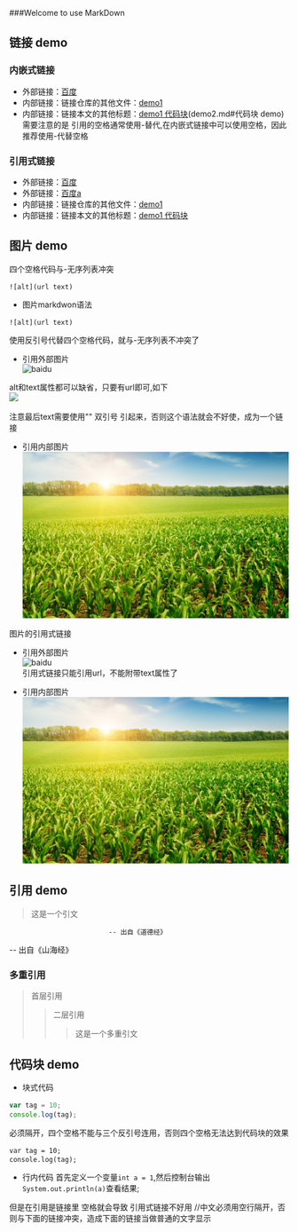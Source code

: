 ###Welcome to use MarkDown

## 链接 demo

### 内嵌式链接  
- 外部链接：[百度](https://wwww.baidu.com)  
- 内部链接：链接仓库的其他文件：[demo1](demo1.md)  
- 内部链接：链接本文的其他标题：[demo1 代码块](demo2.md#代码块 demo)  
需要注意的是 引用的空格通常使用-替代,在内嵌式链接中可以使用空格，因此推荐使用-代替空格

### 引用式链接  
- 外部链接：[百度]
- 外部链接：[百度a][baidu]  
- 内部链接：链接仓库的其他文件：[demo1]
- 内部链接：链接本文的其他标题：[demo1 代码块]  


## 图片 demo    

四个空格代码与-无序列表冲突  
<!--  - 图片markdwon语法   -->


    ![alt](url text)  

- 图片markdwon语法  
``` 
![alt](url text)
```
使用反引号代替四个空格代码，就与-无序列表不冲突了 
- 引用外部图片  
![baidu](https://www.baidu.com/img/bd_logo1.png "这是一个图片")  

alt和text属性都可以缺省，只要有url即可,如下  
![](https://www.baidu.com/img/bd_logo1.png) 

注意最后text需要使用"" 双引号 引起来，否则这个语法就会不好使，成为一个链接

- 引用内部图片  
![picture](images/002.jpg "风景图片")


图片的引用式链接  
- 引用外部图片  
![baidu][baidu_logo]  
引用式链接只能引用url，不能附带text属性了

- 引用内部图片  
![][inside_png]

## 引用 demo
> 这是一个引文  

                             -- 出自《道德经》
<!--  这样写会有阴影 --> 
-- 出自《山海经》

### 多重引用
>首层引用
>>二层引用
>>> 这是一个多重引文


## 代码块 demo

- 块式代码  
```javascript
var tag = 10;
console.log(tag);
``` 
必须隔开，四个空格不能与三个反引号连用，否则四个空格无法达到代码块的效果  

    var tag = 10;  
    console.log(tag);  
- 行内代码
首先定义一个变量`int a = 1`,然后控制台输出 `System.out.println(a)`查看结果;


<!-- 下面是本文档的链接 -->
[百度]:https://wwww.baidu.com 
[baidu]:https://wwww.baidu.com 
[demo1]:demo1.md
[demo1 代码块]:demo2.md#代码块-demo   
但是在引用是链接里 空格就会导致 引用式链接不好用
//中文必须用空行隔开，否则与下面的链接冲突，造成下面的链接当做普通的文字显示

[baidu_logo]:https://www.baidu.com/img/bd_logo1.png  
[inside_png]:images/002.jpg  
